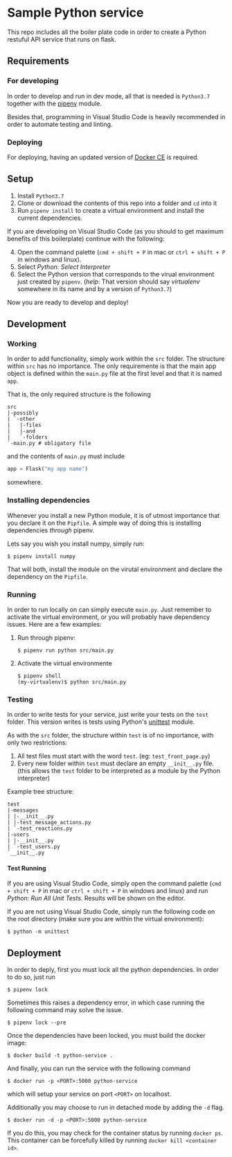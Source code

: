 # Sample Python service

This repo includes all the boiler plate code in order to create a Python restuful API service that runs on flask.

## Requirements
### For developing
In order to develop and run in dev mode, all that is needed is `Python3.7` together with the [pipenv](https://github.com/pypa/pipenv) module.

Besides that, programming in Visual Studio Code is heavily recommended in order to automate testing and linting.

### Deploying
For deploying, having an updated version of [Docker CE](https://docs.docker.com/install/) is required.

## Setup

1. Install `Python3.7`
2. Clone or download the contents of this repo into a folder and `cd` into it
3. Run `pipenv install` to create a virtual environment and install the current dependencies.

If you are developing on Visual Studio Code (as you should to get maximum benefits of this boilerplate) continue with the following:

4. Open the command palette (`cmd + shift + P` in mac or `ctrl + shift + P` in windows and linux).
5. Select _Python: Select Interpreter_
6. Select the Python version that corresponds to the virual environment just created by `pipenv`. (_help_: That version should say _virtualenv_ somewhere in its name and by a version of `Python3.7`)

Now you are ready to develop and deploy!

## Development

### Working

In order to add functionality, simply work within the `src` folder. The structure within `src` has no importance. The only requiremente is that the main app object is defined within the `main.py` file at the first level and that it is named `app`.

That is, the only required structure is the following
```
src
|-possibly
| `-other
|   |-files
|   |-and
|   `-folders
`-main.py # obligatory file
```
and the contents of `main.py` must include
```python
app = Flask("my app name")
```
somewhere.

### Installing dependencies

Whenever you install a new Python module, it is of utmost importance that you declare it on the `Pipfile`. A simple way of doing this is installing dependencies _through_ pipenv. 

Lets say you wish you install numpy, simply run:
```
$ pipenv install numpy
```
That will both, install the module on the virutal environment and declare the dependency on the `Pipfile`.

### Running
In order to run locally on can simply execute `main.py`. Just remember to activate the virtual environment, or you will probably have dependency issues. Here are a few examples:

1. Run through pipenv:
    ```
    $ pipenv run python src/main.py
    ```
2. Activate the virtual environmente
    ```
    $ pipenv shell
    (my-virtualenv)$ python src/main.py
    ```

### Testing
In order to write tests for your service, just write your tests on the `test` folder.
This version writes is tests using Python's [unittest](https://docs.python.org/3/library/unittest.html) module. 

As with the `src` folder, the structure within `test` is of no importance, with only two restrictions:
1. All test files must start with the word `test`. (eg: `test_front_page.py`)
2. Every new folder within `test` must declare an empty `__init__.py` file. (this allows the `test` folder to be interpreted as a module by the Python interpreter)

Example tree structure:
```
test
|-messages
| |-__init__.py
| |-test_message_actions.py
| `-test_reactions.py
|-users
| |-__init__.py
| `-test_users.py
`__init__.py
```

#### Test Running
If you are using Visual Studio Code, simply open the command palette (`cmd + shift + P` in mac or `ctrl + shift + P` in windows and linux) and run _Python: Run All Unit Tests_. Results will be shown on the editor.

If you are not using Visual Studio Code, simply run the following code on the root directory (make sure you are within the virtual environment):
```
$ python -m unittest
```
## Deployment
In order to deply, first you must lock all the python dependencies. In order to do so, just run
```
$ pipenv lock
```
Sometimes this raises a dependency error, in which case running the following command may solve the issue.
```
$ pipenv lock --pre
```
Once the dependencies have been locked, you must build the docker image:
```
$ docker build -t python-service .
```
And finally, you can run the service with the following command
```
$ docker run -p <PORT>:5000 python-service
```
which will setup your service on port `<PORT>` on localhost.

Additionally you may choose to run in detached mode by adding the `-d` flag.

```
$ docker run -d -p <PORT>:5000 python-service
```

If you do this, you may check for the container status by running `docker ps`. This container can be forcefully killed by running `docker kill <container id>`.